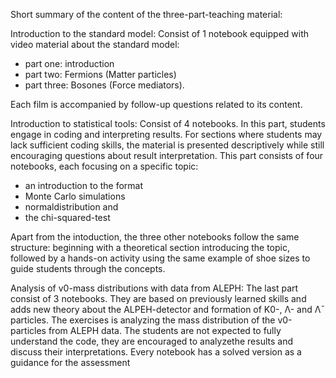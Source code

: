 Short summary of the content of the three-part-teaching material:

Introduction to the standard model: 
Consist of 1 notebook equipped with video material about the standard model: 

- part one: introduction
- part two: Fermions (Matter particles)
- part three: Bosones (Force mediators).
  
Each film is accompanied by follow-up questions related to its content.

Introduction to statistical tools: 
Consist of 4 notebooks. 
In this part, students engage in coding and interpreting results. For sections where students may lack sufficient coding skills, the material is presented descriptively while still encouraging questions about result interpretation. 
This part consists of four notebooks, each focusing on a specific topic: 
- an introduction to the format
- Monte Carlo simulations
- normaldistribution and
- the chi-squared-test
 
Apart from the intoduction, the three other notebooks follow the same structure: beginning with a theoretical section introducing the topic, followed by a hands-on activity using the same example of shoe
sizes to guide students through the concepts.

Analysis of v0-mass distributions with data from ALEPH: 
The last part consist of 3 notebooks.
They are based on previously learned skills and adds new theory about the ALPEH-detector and formation of K0-, Λ- and Λ¯ particles. The exercises is analyzing the mass distribution of the v0-particles from
ALEPH data. The students are not expected to fully understand the code, they are encouraged to analyzethe results and discuss their interpretations.
Every notebook has a solved version as a guidance for the assessment
